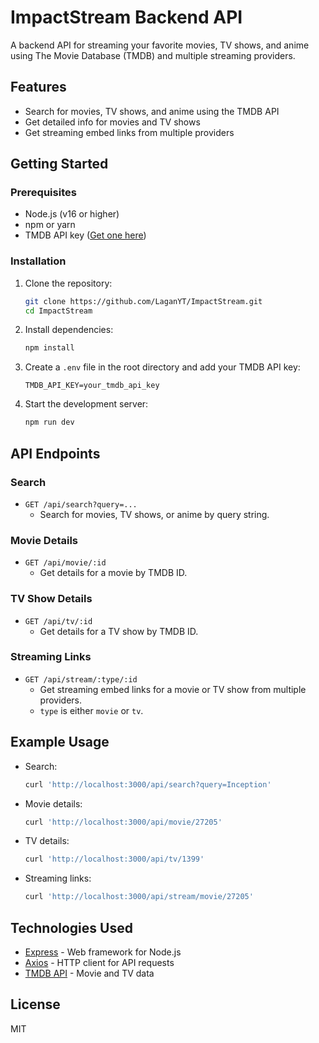 # ImpactStream Backend API

A backend API for streaming your favorite movies, TV shows, and anime using The Movie Database (TMDB) and multiple streaming providers.

## Features
- Search for movies, TV shows, and anime using the TMDB API
- Get detailed info for movies and TV shows
- Get streaming embed links from multiple providers

## Getting Started

### Prerequisites
- Node.js (v16 or higher)
- npm or yarn
- TMDB API key ([Get one here](https://developer.themoviedb.org/docs/getting-started))

### Installation
1. Clone the repository:
   ```bash
   git clone https://github.com/LaganYT/ImpactStream.git
   cd ImpactStream
   ```
2. Install dependencies:
   ```bash
   npm install
   ```
3. Create a `.env` file in the root directory and add your TMDB API key:
   ```env
   TMDB_API_KEY=your_tmdb_api_key
   ```
4. Start the development server:
   ```bash
   npm run dev
   ```

## API Endpoints

### Search
- `GET /api/search?query=...`
  - Search for movies, TV shows, or anime by query string.

### Movie Details
- `GET /api/movie/:id`
  - Get details for a movie by TMDB ID.

### TV Show Details
- `GET /api/tv/:id`
  - Get details for a TV show by TMDB ID.

### Streaming Links
- `GET /api/stream/:type/:id`
  - Get streaming embed links for a movie or TV show from multiple providers.
  - `type` is either `movie` or `tv`.

## Example Usage

- Search:
  ```bash
  curl 'http://localhost:3000/api/search?query=Inception'
  ```
- Movie details:
  ```bash
  curl 'http://localhost:3000/api/movie/27205'
  ```
- TV details:
  ```bash
  curl 'http://localhost:3000/api/tv/1399'
  ```
- Streaming links:
  ```bash
  curl 'http://localhost:3000/api/stream/movie/27205'
  ```

## Technologies Used
- [Express](https://expressjs.com/) - Web framework for Node.js
- [Axios](https://axios-http.com/) - HTTP client for API requests
- [TMDB API](https://developer.themoviedb.org/) - Movie and TV data

## License
MIT